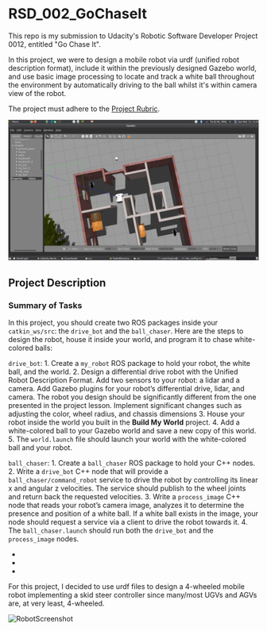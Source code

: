 # RSD_002_GoChaseIt
This repo is my submission to Udacity's Robotic Software Developer Project 0012, entitled "Go Chase It".

In this project, we were to design a mobile robot via urdf (unified robot description format), include it within the previously designed Gazebo world, and use basic image processing to locate and track a white ball throughout the environment by automatically driving to the ball whilst it's within camera view of the robot.

The project must adhere to the [Project Rubric](https://review.udacity.com/#!/rubrics/2397/view).

![GoChaseItScreenshot](./images/002_001.png)


## Project Description

### Summary of Tasks
In this project, you should create two ROS packages inside your ```catkin_ws/src```: the ```drive_bot``` and the ```ball_chaser```. Here are the steps to design the robot, house it inside your world, and program it to chase white-colored balls:

  ```drive_bot```:
    1. Create a ```my_robot``` ROS package to hold your robot, the white ball, and the world.
    2. Design a differential drive robot with the Unified Robot Description Format. Add two sensors to your robot: a lidar and a camera. Add Gazebo plugins for your robot’s differential drive, lidar, and camera. The robot you design should be significantly different from the one presented in the project lesson. Implement significant changes such as adjusting the color, wheel radius, and chassis dimensions
    3. House your robot inside the world you built in the **Build My World** project.
    4. Add a white-colored ball to your Gazebo world and save a new copy of this world.
    5. The ```world.launch``` file should launch your world with the white-colored ball and your robot.
    
  ```ball_chaser```:
    1. Create a ```ball_chaser``` ROS package to hold your C++ nodes.
    2. Write a ```drive_bot``` C++ node that will provide a ```ball_chaser/command_robot``` service to drive the robot by controlling its linear x and angular z velocities. The service should publish to the wheel joints and return back the requested velocities.
    3. Write a ```process_image``` C++ node that reads your robot’s camera image, analyzes it to determine the presence and position of a white ball. If a white ball exists in the image, your node should request a service via a client to drive the robot towards it.
    4. The ```ball_chaser.launch``` should run both the ```drive_bot``` and the ```process_image``` nodes.
    
*
*
*

For this project, I decided to use urdf files to design a 4-wheeled mobile robot implementing a skid steer controller since many/most UGVs and AGVs are, at very least, 4-wheeled.

![RobotScreenshot](./images/002_002.png)
